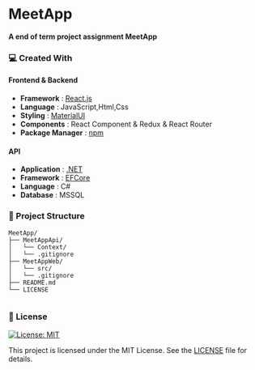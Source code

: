# MeetApp

**A end of term project assignment MeetApp**

### 💻 Created With

#### Frontend & Backend
- **Framework** : [React.js](https://react.dev/)
- **Language** : JavaScript,Html,Css
- **Styling** : [MaterialUI](https://mui.com/material-ui/) 
- **Components** : React Component & Redux & React Router
- **Package Manager** : [npm](https://www.npmjs.com/)
#### API 
- **Application** : [.NET](https://dotnet.microsoft.com/en-us/)
- **Framework** : [EFCore](https://learn.microsoft.com/tr-tr/ef/core/)
- **Language** : C#
- **Database** : MSSQL

### 📁 Project Structure
```
MeetApp/          
├── MeetAppApi/    
│   └── Context/ 
│   └── .gitignore
├── MeetAppWeb/     
│   └── src/
│   └── .gitignore   
├── README.md
└── LICENSE    


```
### 📃 License

[![License: MIT](https://img.shields.io/badge/License-MIT-yellow.svg)](https://opensource.org/licenses/MIT)

This project is licensed under the MIT License. See the [LICENSE](LICENSE) file for details.

